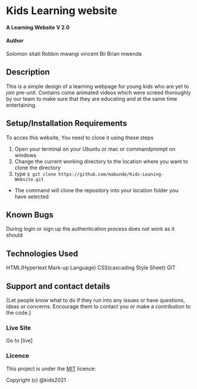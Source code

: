 # Kids Learning website 

#### A Learning Website V 2.0

#### Author
Solomon sitati
Robbin mwangi 
vincent Bii
Brian mwenda

## Description
This is a simple design of a learning webpage for young kids who are yet to join pre-unit.
Contains come animated videos which were screed thoroughly by our team to make sure that they are educating and at the same time entertaining.

## Setup/Installation Requirements
 To acces this website, You need to clone it using these steps
1. Open your terminal on your Ubuntu or mac or commandprompt on windows
2. Change the current working directory to the location where you want to clone the directory
3. type `$ git clone https://github.com/mabunde/Kids-Leaning-Website.git`
*  The command will clone the repository into your location folder you have selected

## Known Bugs
During login or sign up the authentication process does not work as it should
## Technologies Used
HTML(Hypertext Mark-up Language)
CSS(cascading Style Sheet)
GIT

## Support and contact details
{Let people know what to do if they run into any issues or have questions, ideas or concerns.  Encourage them to contact you or make a contribution to the code.}

### Live Site
Go to  [live]

### Licence
This project is under the  [MIT](LICENSE) licence:<br>

Copyright (c) @kids2021
